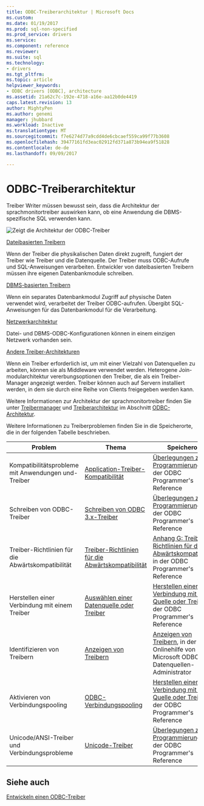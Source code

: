 ```yaml
---
title: ODBC-Treiberarchitektur | Microsoft Docs
ms.custom: 
ms.date: 01/19/2017
ms.prod: sql-non-specified
ms.prod_service: drivers
ms.service: 
ms.component: reference
ms.reviewer: 
ms.suite: sql
ms.technology:
- drivers
ms.tgt_pltfrm: 
ms.topic: article
helpviewer_keywords:
- ODBC drivers [ODBC], architecture
ms.assetid: 21a62c7c-192e-4718-a16e-aa12b0de4419
caps.latest.revision: 13
author: MightyPen
ms.author: genemi
manager: jhubbard
ms.workload: Inactive
ms.translationtype: MT
ms.sourcegitcommit: f7e6274d77a9cdd4de6cbcaef559ca99f77b3608
ms.openlocfilehash: 39477161fd3eac02912fd371a873b94ea9f51828
ms.contentlocale: de-de
ms.lasthandoff: 09/09/2017

---
```

# <a name="odbc-driver-architecture"></a>ODBC-Treiberarchitektur
Treiber Writer müssen bewusst sein, dass die Architektur der sprachmonitortreiber auswirken kann, ob eine Anwendung die DBMS-spezifische SQL verwenden kann.  
  
 ![Zeigt die Architektur der ODBC-Treiber](../../../odbc/reference/develop-driver/media/odbcdriverovruarch.gif "ODBCDriverOvruArch")  
  
 [Dateibasierten Treibern](../../../odbc/reference/file-based-drivers.md)  
  
 Wenn der Treiber die physikalischen Daten direkt zugreift, fungiert der Treiber wie Treiber und die Datenquelle. Der Treiber muss ODBC-Aufrufe und SQL-Anweisungen verarbeiten. Entwickler von dateibasierten Treibern müssen ihre eigenen Datenbankmodule schreiben.  
  
 [DBMS-basierten Treibern](../../../odbc/reference/dbms-based-drivers.md)  
  
 Wenn ein separates Datenbankmodul Zugriff auf physische Daten verwendet wird, verarbeitet der Treiber ODBC-aufrufen. Übergibt SQL-Anweisungen für das Datenbankmodul für die Verarbeitung.  
  
 [Netzwerkarchitektur](../../../odbc/reference/network-example.md)  
  
 Datei- und DBMS-ODBC-Konfigurationen können in einem einzigen Netzwerk vorhanden sein.  
  
 [Andere Treiber-Architekturen](../../../odbc/reference/other-driver-architectures.md)  
  
 Wenn ein Treiber erforderlich ist, um mit einer Vielzahl von Datenquellen zu arbeiten, können sie als Middleware verwendet werden. Heterogene Join-modularchitektur vererbungsoptionen den Treiber, die als ein Treiber-Manager angezeigt werden. Treiber können auch auf Servern installiert werden, in dem sie durch eine Reihe von Clients freigegeben werden kann.  
  
 Weitere Informationen zur Architektur der sprachmonitortreiber finden Sie unter [Treibermanager](../../../odbc/reference/the-driver-manager.md) und [Treiberarchitektur](../../../odbc/reference/driver-architecture.md) im Abschnitt [ODBC-Architektur](../../../odbc/reference/odbc-architecture.md).  
  
 Weitere Informationen zu Treiberproblemen finden Sie in die Speicherorte, die in der folgenden Tabelle beschrieben.  
  
|Problem|Thema|Speicherort|  
|-----------|-----------|--------------|  
|Kompatibilitätsprobleme mit Anwendungen und-Treiber|[Application-Treiber-Kompatibilität](../../../odbc/reference/develop-app/application-and-driver-compatibility.md)|[Überlegungen zur Programmierung](../../../odbc/reference/develop-app/programming-considerations.md), in der ODBC Programmer's Reference|  
|Schreiben von ODBC-Treiber|[Schreiben von ODBC 3.x-Treiber](../../../odbc/reference/develop-app/writing-odbc-3-x-drivers.md)|[Überlegungen zur Programmierung](../../../odbc/reference/develop-app/programming-considerations.md), in der ODBC Programmer's Reference|  
|Treiber-Richtlinien für die Abwärtskompatibilität|[Treiber-Richtlinien für die Abwärtskompatibilität](../../../odbc/reference/appendixes/appendix-g-driver-guidelines-for-backward-compatibility.md)|[Anhang G: Treiber Richtlinien für die Abwärtskompatibilität](../../../odbc/reference/appendixes/appendix-g-driver-guidelines-for-backward-compatibility.md), in der ODBC Programmer's Reference|  
|Herstellen einer Verbindung mit einem Treiber|[Auswählen einer Datenquelle oder Treiber](../../../odbc/reference/develop-app/choosing-a-data-source-or-driver.md)|[Herstellen einer Verbindung mit einer Quelle oder Treiber](../../../odbc/reference/develop-app/connecting-to-a-data-source-or-driver.md), in der ODBC Programmer's Reference|  
|Identifizieren von Treibern|[Anzeigen von Treibern](../../../odbc/admin/viewing-drivers.md)|[Anzeigen von Treibern](../../../odbc/admin/viewing-drivers.md), in der Onlinehilfe von Microsoft ODBC-Datenquellen-Administrator|  
|Aktivieren von Verbindungspooling|[ODBC-Verbindungspooling](../../../odbc/reference/develop-app/driver-manager-connection-pooling.md)|[Herstellen einer Verbindung mit einer Quelle oder Treiber](../../../odbc/reference/develop-app/connecting-to-a-data-source-or-driver.md), in der ODBC Programmer's Reference|  
|Unicode/ANSI-Treiber und Verbindungsprobleme|[Unicode-Treiber](../../../odbc/reference/develop-app/unicode-drivers.md)|[Überlegungen zur Programmierung](../../../odbc/reference/develop-app/programming-considerations.md), in der ODBC Programmer's Reference|  
  
## <a name="see-also"></a>Siehe auch  
 [Entwickeln einen ODBC-Treiber](../../../odbc/reference/develop-driver/developing-an-odbc-driver.md)

